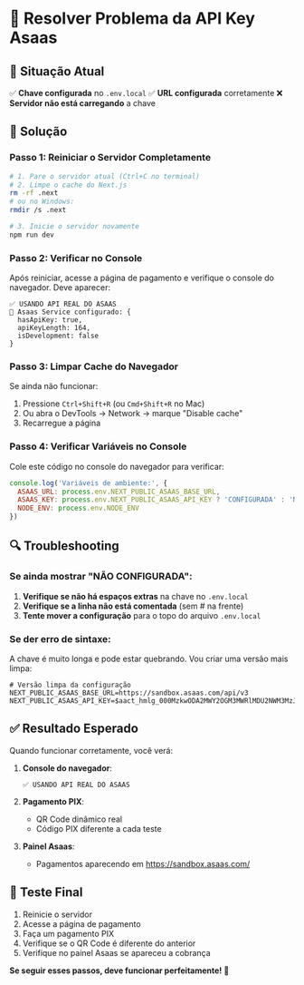 # 🔧 Resolver Problema da API Key Asaas

## 🎯 Situação Atual

✅ **Chave configurada** no `.env.local`
✅ **URL configurada** corretamente
❌ **Servidor não está carregando** a chave

## 🚀 Solução

### Passo 1: Reiniciar o Servidor Completamente

```bash
# 1. Pare o servidor atual (Ctrl+C no terminal)
# 2. Limpe o cache do Next.js
rm -rf .next
# ou no Windows:
rmdir /s .next

# 3. Inicie o servidor novamente
npm run dev
```

### Passo 2: Verificar no Console

Após reiniciar, acesse a página de pagamento e verifique o console do navegador. Deve aparecer:

```
✅ USANDO API REAL DO ASAAS
🔧 Asaas Service configurado: {
  hasApiKey: true,
  apiKeyLength: 164,
  isDevelopment: false
}
```

### Passo 3: Limpar Cache do Navegador

Se ainda não funcionar:
1. Pressione `Ctrl+Shift+R` (ou `Cmd+Shift+R` no Mac)
2. Ou abra o DevTools → Network → marque "Disable cache"
3. Recarregue a página

### Passo 4: Verificar Variáveis no Console

Cole este código no console do navegador para verificar:

```javascript
console.log('Variáveis de ambiente:', {
  ASAAS_URL: process.env.NEXT_PUBLIC_ASAAS_BASE_URL,
  ASAAS_KEY: process.env.NEXT_PUBLIC_ASAAS_API_KEY ? 'CONFIGURADA' : 'NÃO CONFIGURADA',
  NODE_ENV: process.env.NODE_ENV
})
```

## 🔍 Troubleshooting

### Se ainda mostrar "NÃO CONFIGURADA":

1. **Verifique se não há espaços extras** na chave no `.env.local`
2. **Verifique se a linha não está comentada** (sem # na frente)
3. **Tente mover a configuração** para o topo do arquivo `.env.local`

### Se der erro de sintaxe:

A chave é muito longa e pode estar quebrando. Vou criar uma versão mais limpa:

```env
# Versão limpa da configuração
NEXT_PUBLIC_ASAAS_BASE_URL=https://sandbox.asaas.com/api/v3
NEXT_PUBLIC_ASAAS_API_KEY=$aact_hmlg_000MzkwODA2MWY2OGM3MWRlMDU2NWM3MzJlNzZmNGZhZGY6OmFkYzI4MjQzLTAwYzYtNGJmNi1iZTYzLWFmODg1ZjYyYzAzYTo6JGFhY2hfZWQ4NGUwYmQtYzgwNC00ZDNhLWIzMTUtODY2OTlhYWY0MjNi
```

## ✅ Resultado Esperado

Quando funcionar corretamente, você verá:

1. **Console do navegador**:
   ```
   ✅ USANDO API REAL DO ASAAS
   ```

2. **Pagamento PIX**:
   - QR Code dinâmico real
   - Código PIX diferente a cada teste

3. **Painel Asaas**:
   - Pagamentos aparecendo em https://sandbox.asaas.com/

## 🎯 Teste Final

1. Reinicie o servidor
2. Acesse a página de pagamento
3. Faça um pagamento PIX
4. Verifique se o QR Code é diferente do anterior
5. Verifique no painel Asaas se apareceu a cobrança

**Se seguir esses passos, deve funcionar perfeitamente! 🚀**